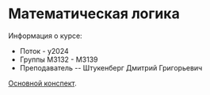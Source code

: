 # Математическая логика

Информация о курсе:

* Поток - y2024
* Группы М3132 - М3139
* Преподаватель -- Штукенберг Дмитрий Григорьевич


[Основной конспект](./).



